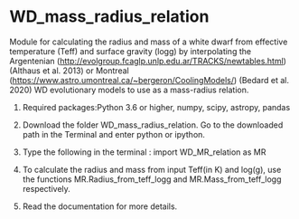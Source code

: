 # WD_mass_radius_relation
Module for calculating the radius and mass of a white dwarf from effective temperature (Teff) and surface gravity (logg) by interpolating the Argentenian (http://evolgroup.fcaglp.unlp.edu.ar/TRACKS/newtables.html) (Althaus et al. 2013) or Montreal (https://www.astro.umontreal.ca/~bergeron/CoolingModels/) (Bedard et al. 2020) WD evolutionary models to use as a mass-radius relation.  

1. Required packages:Python 3.6 or higher, numpy, scipy, astropy, pandas
 
2. Download the folder WD_mass_radius_relation. Go to the downloaded path in the Terminal and enter python or ipython.

3. Type the following in the terminal :
import WD_MR_relation as MR

4. To calculate the radius and mass from input Teff(in K) and log(g), use the functions MR.Radius_from_teff_logg and MR.Mass_from_teff_logg respectively.

5. Read the documentation for more details.
